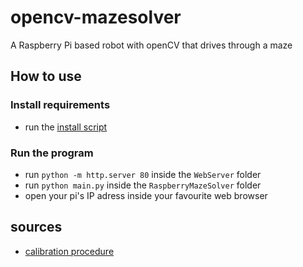 # opencv-mazesolver
A Raspberry Pi based robot with openCV that drives through a maze


## How to use
### Install requirements
- run the [install script](INSTALL.sh)
### Run the program
- run `python -m http.server 80` inside the `WebServer` folder
- run `python main.py` inside the `RaspberryMazeSolver` folder
- open your pi's IP adress inside your favourite web browser


## sources
- [calibration procedure](https://github.com/tizianofiorenzani/how_do_drones_work/tree/master/opencv)
